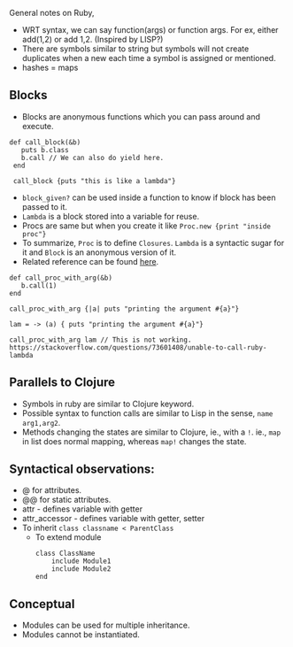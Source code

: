 General notes on Ruby,

- WRT syntax, we can say function(args) or function args. For ex, either add(1,2) or add 1,2. (Inspired by LISP?)
- There are symbols similar to  string but symbols will not create duplicates when a new each time a symbol is assigned or 
  mentioned.
- hashes = maps

## Blocks

- Blocks are anonymous functions which you can pass around and execute.
```
def call_block(&b)
   puts b.class
   b.call // We can also do yield here.
 end
 
 call_block {puts "this is like a lambda"}
 ``` 

- `block_given?` can be used inside a function to know if block has been passed to it.
- `Lambda` is a block stored into a variable for reuse.
- Procs are same but when you create it like `Proc.new {print "inside proc"}`
- To summarize, `Proc` is to define `Closures`. `Lambda` is a syntactic sugar for it and `Block` is an anonymous version of it.  
- Related reference can be found [here](https://www.rubyguides.com/2016/02/ruby-procs-and-lambdas/).

```
def call_proc_with_arg(&b)
   b.call(1)
end
 
call_proc_with_arg {|a| puts "printing the argument #{a}"}

lam = -> (a) { puts "printing the argument #{a}"}

call_proc_with_arg lam // This is not working. https://stackoverflow.com/questions/73601408/unable-to-call-ruby-lambda
```

## Parallels to Clojure

- Symbols in ruby are similar to Clojure keyword.
- Possible syntax to function calls are similar to Lisp in the sense, `name arg1,arg2`.
- Methods changing the states are similar to Clojure, ie., with a `!`. ie., `map` in list does normal mapping, whereas `map!` 
  changes the state.

## Syntactical observations:
- @ for attributes.
- @@ for static attributes.
- attr - defines variable with getter
- attr_accessor - defines variable with getter, setter
- To inherit `class classname < ParentClass`
  - To extend module
    ```
    class ClassName
        include Module1
        include Module2
    end
    ```

## Conceptual
- Modules can be used for multiple inheritance.
- Modules cannot be instantiated.